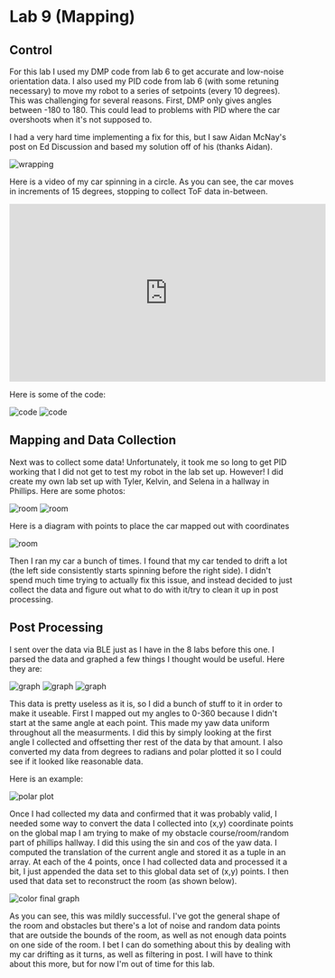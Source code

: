 # Lab 9 (Mapping)

## Control

For this lab I used my DMP code from lab 6 to get accurate and low-noise orientation data. I also used my PID code from lab 6 (with some retuning necessary) to move my robot to a series of setpoints (every 10 degrees). This was challenging for several reasons. First, DMP only gives angles between -180 to 180. This could lead to problems with PID where the car overshoots when it's not supposed to. 

I had a very hard time implementing a fix for this, but I saw Aidan McNay's post on Ed Discussion and based my solution off of his (thanks Aidan).

![wrapping](files/wrapping_code_lab9.png)

Here is a video of my car spinning in a circle. As you can see, the car moves in increments of 15 degrees, stopping to collect ToF data in-between. 

<iframe width="560" height="315" src="https://www.youtube.com/embed/jCRJCBiHN2g" frameborder="0" allowfullscreen></iframe>

Here is some of the code: 

![code](files/map_room_code_1.png)
![code](files/map_room_code_2.png)

## Mapping and Data Collection

Next was to collect some data! Unfortunately, it took me so long to get PID working that I did not get to test my robot in the lab set up. However! I did create my own lab set up with Tyler, Kelvin, and Selena in a hallway in Phillips. Here are some photos: 

![room](files/lab_9_room_1.HEIC)
![room](files/lab_9_room_2.HEIC)

Here is a diagram with points to place the car mapped out with coordinates

![room](files/lab_9_room_diagram.jpg)

Then I ran my car a bunch of times. I found that my car tended to drift a lot (the left side consistently starts spinning before the right side). I didn't spend much time trying to actually fix this issue, and instead decided to just collect the data and figure out what to do with it/try to clean it up in post processing.

## Post Processing

I sent over the data via BLE just as I have in the 8 labs before this one. I parsed the data and graphed a few things I thought would be useful. Here they are: 

![graph](files/example_yaw_wrapped_lab_9.png)
![graph](files/example_yaw_unwrapped_lab_9.png)
![graph](files/example_tof_lab_9.png)

This data is pretty useless as it is, so I did a bunch of stuff to it in order to make it useable. First I mapped out my angles to 0-360 because I didn't start at the same angle at each point. This made my yaw data uniform throughout all the measurments. I did this by simply looking at the first angle I collected and offsetting ther rest of the data by that amount. I also converted my data from degrees to radians and polar plotted it so I could see if it looked like reasonable data. 

Here is an example: 

![polar plot](files/example_polar_plot_lab_9.png)

Once I had collected my data and confirmed that it was probably valid, I needed some way to convert the data I collected into (x,y) coordinate points on the global map I am trying to make of my obstacle course/room/random part of phillips hallway. I did this using the sin and cos of the yaw data. I computed the translation of the current angle and stored it as a tuple in an array. At each of the 4 points, once I had collected data and processed it a bit, I just appended the data set to this global data set of (x,y) points. I then used that data set to reconstruct the room (as shown below).

![color final graph](files/colored_final_graph_lab_9.png)

As you can see, this was mildly successful. I've got the general shape of the room and obstacles but there's a lot of noise and random data points that are outside the bounds of the room, as well as not enough data points on one side of the room. I bet I can do something about this by dealing with my car drifting as it turns, as well as filtering in post. I will have to think about this more, but for now I'm out of time for this lab.
